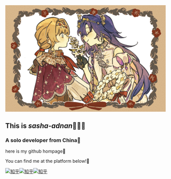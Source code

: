 <img src="img\镜头之外-60.jpg" alt="个人背景"> 

## This is ***sasha-adnan***👻👻👻

### A solo developer from China🥢

here is my github hompage🍨

You can find me at the platform below!🧀

[![知乎](https://img.shields.io/badge/%E7%9F%A5%E4%B9%8E-莎夏-blue)](https://www.zhihu.com/people/52-69-16-74)[![知乎](https://img.shields.io/badge/bilibili-莎夏阿德南-pink)](https://space.bilibili.com/1604544540?spm_id_from=333.1007.0.0)[![知乎](https://img.shields.io/badge/抖音-莎夏-black)](https://www.douyin.com/user/self?from_tab_name=main)

